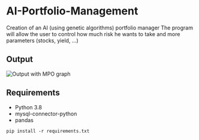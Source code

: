 # AI-Portfolio-Management

Creation of an AI (using genetic algorithms) portfolio manager
The program will allow the user to control how much risk he wants to take and more parameters (stocks, yield, ...)

## Output

![Output with MPO graph](https://github.com/AntoineMf/AI-Portfolio-Management/tree/main/Data/output.PNG)

## Requirements
* Python 3.8
* mysql-connector-python
* pandas

```shell
pip install -r requirements.txt
```

